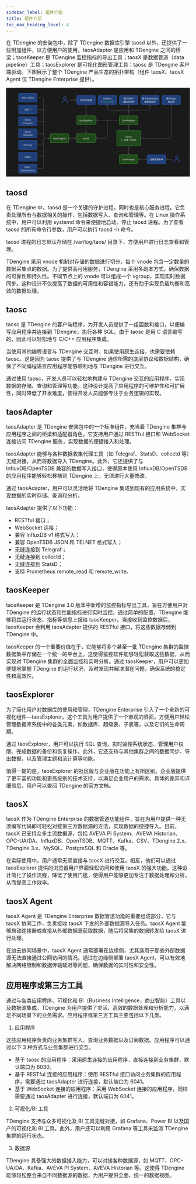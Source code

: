 ```yaml
---
sidebar_label: 组件介绍
title: 组件介绍
toc_max_heading_level: 4
---
```


在 TDengine 的安装包中，除了 TDengine 数据库引擎 taosd 以外，还提供了一些附加组件，以方便用户的使用。taosAdapter 是应用和 TDengine 之间的桥梁；taosKeeper 是 TDengine 监控指标的导出工具；taosX 是数据管道（data pipeline）工具；taosExplorer 是可视化图形管理工具；taosc 是 TDengine 客户端驱动。下图展示了整个 TDengine 产品生态的拓扑架构（组件 taosX、taosX Agent 仅 TDengine Enterprise 提供）。

![TDengine 产品生态拓扑架构](./tdengine-topology.png)

## taosd

在 TDengine 中，taosd 是一个关键的守护进程，同时也是核心服务进程。它负责处理所有与数据相关的操作，包括数据写入、查询和管理等。在 Linux 操作系统中，用户可以利用 systemd 命令来便捷地启动、停止 taosd 进程。为了查看 taosd 的所有命令行参数，用户可以执行 taosd -h 命令。

taosd 进程的日志默认存储在 /var/log/taos/ 目录下，方便用户进行日志查看和管理。

TDengine 采用 vnode 机制对存储的数据进行切分，每个 vnode 包含一定数量的数据采集点的数据。为了提供高可用服务，TDengine 采用多副本方式，确保数据的可靠性和持久性。不同节点上的 vnode 可以组成一个 vgroup，实现实时数据同步。这种设计不仅提高了数据的可用性和容错能力，还有助于实现负载均衡和高效的数据处理。

## taosc

taosc 是 TDengine 的客户端程序，为开发人员提供了一组函数和接口，以便编写应用程序并连接到 TDengine，执行各种 SQL。由于 taosc 是用 C 语言编写的，因此可以轻松地与 C/C++ 应用程序集成。

当使用其他编程语言与 TDengine 交互时，如果使用原生连接，也需要依赖 taosc。这是因为 taosc 提供了与 TDengine 通信所需的底层协议和数据结构，确保了不同编程语言应用程序能够顺利地与 TDengine 进行交互。

通过使用 taosc，开发人员可以轻松地构建与 TDengine 交互的应用程序，实现数据的存储、查询和管理等功能。这种设计提高了应用程序的可维护性和可扩展性，同时降低了开发难度，使得开发人员能够专注于业务逻辑的实现。

## taosAdapter

taosAdapter 是 TDengine 安装包中的一个标准组件，充当着 TDengine 集群与应用程序之间的桥梁和适配器角色。它支持用户通过 RESTful 接口和 WebSocket 连接访问 TDengine 服务，实现数据的便捷接入和处理。

taosAdapter 能够与各种数据收集代理工具（如 Telegraf、StatsD、collectd 等）无缝对接，从而将数据导入 TDengine。此外，它还提供了与 InfluxDB/OpenTSDB 兼容的数据写入接口，使得原本使用 InfluxDB/OpenTSDB 的应用程序能够轻松移植到 TDengine 上，无须进行大量修改。

通过 taosAdapter，用户可以灵活地将 TDengine 集成到现有的应用系统中，实现数据的实时存储、查询和分析。

taosAdapter 提供了以下功能：
- RESTful 接口；
- WebSocket 连接；
- 兼容 InfluxDB v1 格式写入；
- 兼容 OpenTSDB JSON 和 TELNET 格式写入；
- 无缝连接到 Telegraf；
- 无缝连接到 collectd；
- 无缝连接到 StatsD；
- 支持 Prometheus remote_read 和 remote_write。

## taosKeeper

taosKeeper 是 TDengine 3.0 版本中新增的监控指标导出工具，旨在方便用户对 TDengine 的运行状态和性能指标进行实时监控。通过简单的配置，TDengine 能够将其运行状态、指标等信息上报给 taosKeeper。当接收到监控数据后，taosKeeper 会利用 taosAdapter 提供的 RESTful 接口，将这些数据存储到 TDengine 中。

taosKeeper 的一个重要价值在于，它能够将多个甚至一批 TDengine 集群的监控数据集中存储在一个统一的平台上。这使得监控软件能够轻松获取这些数据，从而实现对 TDengine 集群的全面监控和实时分析。通过 taosKeeper，用户可以更加便捷地掌握 TDengine 的运行状况，及时发现并解决潜在问题，确保系统的稳定性和高效性。

## taosExplorer

为了简化用户对数据库的使用和管理，TDengine Enterprise 引入了一个全新的可视化组件—taosExplorer。这个工具为用户提供了一个直观的界面，方便用户轻松管理数据库系统中的各类元素，如数据库、超级表、子表等，以及它们的生命周期。

通过 taosExplorer，用户可以执行 SQL 查询，实时监控系统状态、管理用户权限、完成数据的备份和恢复操作。此外，它还支持与其他集群之间的数据同步、导出数据，以及管理主题和流计算等功能。

值得一提的是，taosExplorer 的社区版与企业版在功能上有所区别。企业版提供了更丰富的功能和更高级别的技术支持，以满足企业用户的需求。具体的差异和详细信息，用户可以查阅 TDengine 的官方文档。

## taosX

taosX 作为 TDengine Enterprise 的数据管道功能组件，旨在为用户提供一种无须编写代码即可轻松对接第三方数据源的方法，实现数据的便捷导入。目前，taosX 已支持众多主流数据源，包括 AVEVA PI System、AVEVA Historian、OPC-UA/DA、InfluxDB、OpenTSDB、MQTT、Kafka、CSV、TDengine 2.x、TDengine 3.x、MySQL、PostgreSQL 和 Oracle 等。

在实际使用中，用户通常无须直接与 taosX 进行交互。相反，他们可以通过 taosExplorer 提供的浏览器用户界面轻松访问和使用 taosX 的强大功能。这种设计简化了操作流程，降低了使用门槛，使得用户能够更加专注于数据处理和分析，从而提高工作效率。

## taosX Agent

taosX Agent 是 TDengine Enterprise 数据管道功能的重要组成部分，它与 taosX 协同工作，负责接收 taosX 下发的外部数据源导入任务。taosX Agent 能够启动连接器或直接从外部数据源获取数据，随后将采集的数据转发给 taosX 进行处理。

在边云协同场景中，taosX Agent 通常部署在边缘侧，尤其适用于那些外部数据源无法直接通过公网访问的情况。通过在边缘侧部署 taosX Agent，可以有效地解决网络限制和数据传输延迟等问题，确保数据的实时性和安全性。

## 应用程序或第三方工具

通过与各类应用程序、可视化和 BI（Business Intelligence，商业智能）工具以及数据源集成，TDengine 为用户提供了灵活、高效的数据处理和分析能力，以满足不同场景下的业务需求。应用程序或第三方工具主要包括以下几类。

1. 应用程序

这些应用程序负责向业务集群写入、查询业务数据以及订阅数据。应用程序可以通过以下 3 种方式与业务集群进行交互。
- 基于 taosc 的应用程序：采用原生连接的应用程序，直接连接到业务集群，默认端口为 6030。
- 基于 RESTful 连接的应用程序：使用 RESTful 接口访问业务集群的应用程序，需要通过 taosAdapter 进行连接，默认端口为 6041。
- 基于 WebSocket 连接的应用程序：采用 WebSocket 连接的应用程序，同样需要通过 taosAdapter 进行连接，默认端口为 6041。

2. 可视化/BI 工具

TDengine 支持与众多可视化及 BI 工具无缝对接，如 Grafana、Power BI 以及国产的可视化和 BI 工具。此外，用户还可以利用 Grafana 等工具来监测 TDengine 集群的运行状态。

3. 数据源

TDengine 具备强大的数据接入能力，可以对接各种数据源，如 MQTT、OPC-UA/DA、Kafka、AVEVA PI System、AVEVA Historian 等。这使得 TDengine 能够轻松整合来自不同数据源的数据，为用户提供全面、统一的数据视图。
